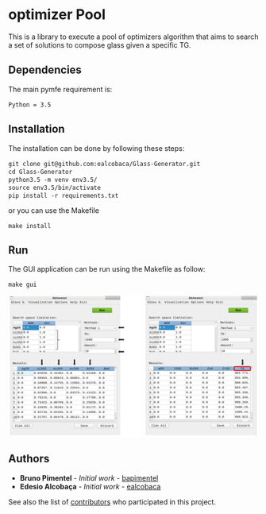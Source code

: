 # optimizer Pool
This is a library to execute a pool of optimizers algorithm that aims to search a set of solutions to compose glass given a specific TG.


## Dependencies
The main pymfe requirement is:
```
Python = 3.5
```


## Installation
The installation can be done by following these steps:
```
git clone git@github.com:ealcobaca/Glass-Generator.git
cd Glass-Generator
python3.5 -m venv env3.5/
source env3.5/bin/activate
pip install -r requirements.txt
```

or you can use the Makefile
```
make install
```

## Run
The GUI application can be run using the Makefile as follow:
```
make gui
```
![Alchemist](https://github.com/ealcobaca/Glass-Generator/blob/master/alchemist-2018.png?raw=true)


## Authors
* **Bruno Pimentel** - *Initial work* - [bapimentel](https://github.com/bapimentel)
* **Edesio Alcobaça** - *Initial work* - [ealcobaca](https://github.com/ealcobaca)

See also the list of [contributors](https://github.com/ealcobaca/Glass-Generator/graphs/contributors) who participated in this project.

